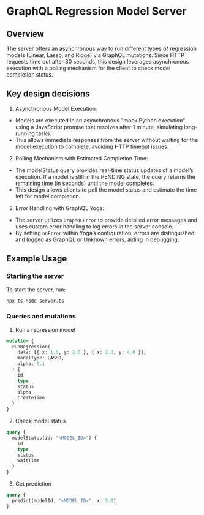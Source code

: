 # GraphQL Regression Model Server
## Overview
The server offers an asynchronous way to run different types of regression models (Linear, Lasso, and Ridge) via GraphQL mutations. Since HTTP requests time out after 30 seconds, this design leverages asynchronous execution with a polling mechanism for the client to check model completion status.

## Key design decisions
1. Asynchronous Model Execution:
- Models are executed in an asynchronous "mock Python execution" using a JavaScript promise that resolves after 1 minute, simulating long-running tasks.
- This allows immediate responses from the server without waiting for the model execution to complete, avoiding HTTP timeout issues.

2. Polling Mechanism with Estimated Completion Time:
- The modelStatus query provides real-time status updates of a model’s execution. If a model is still in the PENDING state, the query returns the remaining time (in seconds) until the model completes.
- This design allows clients to poll the model status and estimate the time left for model completion.

3. Error Handling with GraphQL Yoga:
- The server utilizes `GraphQLError` to provide detailed error messages and uses custom error handling to log errors in the server console.
- By setting `onError` within Yoga’s configuration, errors are distinguished and logged as GraphQL or Unknown errors, aiding in debugging.

## Example Usage
### Starting the server
To start the server, run:
```bash
npx ts-node server.ts
```

### Queries and mutations
1. Run a regression model
```graphql
mutation {
  runRegression(
    data: [{ x: 1.0, y: 2.0 }, { x: 2.0, y: 4.0 }],
    modelType: LASSO,
    alpha: 0.1
  ) {
    id
    type
    status
    alpha
    createTime
  }
}
```

2. Check model status
```graphql
query {
  modelStatus(id: "<MODEL_ID>") {
    id
    type
    status
    waitTime
  }
}
```

3. Get prediction
```graphql
query {
  predict(modelId: "<MODEL_ID>", x: 5.0)
}
```
